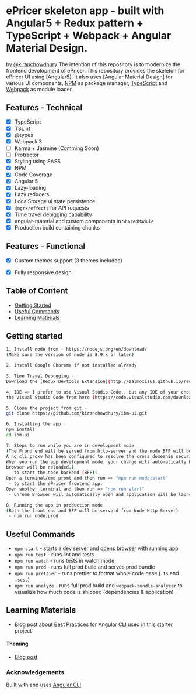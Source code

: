 # ePricer skeleton app - built with Angular5 + Redux pattern + TypeScript + Webpack + Angular Material Design.
by [@kiranchowdhury](https://www.facebook.com/kiran.s.chowdhury)
The intention of this repository is to modernize the frontend devolopment of ePricer. This repository provides the skeleton for ePricer UI using [Angular5], It also uses [Angular Material Design] for various UI components, [NPM](https://github.com/npm/npm) as package manager, [TypeScript](https://github.com/Microsoft/TypeScript) and [Webpack](https://github.com/webpack/webpack) as module loader.

## Features - Technical
- [x] TypeScript
- [x] TSLint
- [x] @types
- [x] Webpack 3
- [ ] Karma + Jasmine (Comming Soon)
- [ ] Protractor
- [x] Styling using SASS
- [x] NPM
- [x] Code Coverage
- [x] Angular 5
- [x] Lazy-loading
- [x] Lazy reducers
- [x] LocalStorage ui state persistence
- [x] `@ngrx/effects` for API requests
- [x] Time travel debigging capability
- [x] angular-material and custom components in `SharedModule`
- [x] Production build containing chunks

## Features - Functional
- [x] Custom themes support (3 themes included)
- [x] Fully responsive design



## Table of Content

  * [Getting Started](#getting-started)
  * [Useful Commands](#useful-commands)
  * [Learning Materials](#learning-materials)
  

## Getting started
```bash
1. Install node from - https://nodejs.org/en/download/
(Make sure the version of node is 8.9.x or later)

2. Install Google Chorome if not installed already

3. Time Travel Debugging -
Download the [Redux Devtools Extension](http://zalmoxisus.github.io/redux-devtools-extension/)

4. IDE => I prefer to use Visual Studio Code.. but any IDE of your choice will be ok. You can install
the Visual Studio Code from here (https://code.visualstudio.com/download).

5. Clone the project from git -
git clone https://github.com/kiranchowdhury/ibm-ui.git

6. Installing the app -
npm install
cd ibm-ui

7. Steps to run while you are in development mode -
(The Frond end will be served from http-server and the node BFF will be served from Node HTTP Server.
A ng cli proxy has been configured to resolve the cross domeanin security issue.
When you run the app development mode, your change will automatically be published and
browser will be reloaded.)
 - to start the node backend (BFF):
Open a terminal/cmd promt and then run => "npm run node:start"
 - to start the ePricer frontend app:
Open another terminal and then run => "npm run start"
 - Chrome Browser will automatically open and application will be launched

8. Running the app in production mode
(Both the front end and BFF will be serverd from Node Http Server)
 - npm run node:prod
```

## Useful Commands
  * `npm start` - starts a dev server and opens browser with running app
  * `npm run test` - runs lint and tests
  * `npm run watch` - runs tests in watch mode
  * `npm run prod` - runs full prod build and serves prod bundle
  * `npm run prettier` - runs prettier to format whole code base (`.ts` and `.scss`) 
  * `npm run analyze` - runs full prod build and `webpack-bundle-analyzer` to visualize how much code is shipped (dependencies & application) 


## Learning Materials

  * [Blog post about Best Practices for Angular CLI](https://medium.com/@tomastrajan/6-best-practices-pro-tips-for-angular-cli-better-developer-experience-7b328bc9db81) used in this starter project

#### Theming 

  * [Blog post](https://medium.com/@tomastrajan/the-complete-guide-to-angular-material-themes-4d165a9d24d1)


### Acknowledgements

Built with and uses [Angular CLI](https://github.com/angular/angular-cli)


